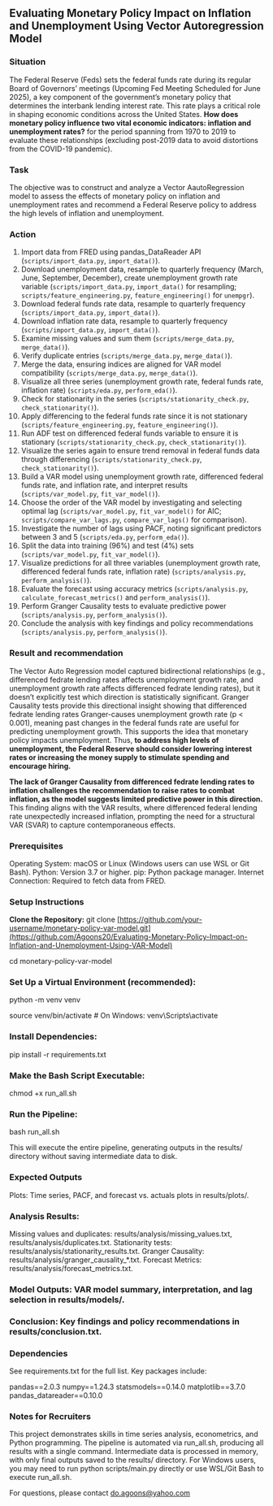 ## Evaluating Monetary Policy Impact on Inflation and Unemployment Using Vector Autoregression Model

### Situation 

The Federal Reserve (Feds) sets the federal funds rate during its regular Board of Governors’ meetings (Upcoming Fed Meeting Scheduled for June 2025), a key component of the government’s monetary policy that determines the interbank lending interest rate. This rate plays a critical role in shaping economic conditions across the United States. **How does monetary policy influence two vital economic indicators: inflation and unemployment rates?** for the period spanning from 1970 to 2019 to evaluate these relationships (excluding post-2019 data to avoid distortions from the COVID-19 pandemic). 


### Task
The objective was to construct and analyze a Vector AautoRegression model to assess the effects of monetary policy on inflation and unemployment rates and recommend a Federal Reserve policy to address the high levels of inflation and unemployment. 


### Action 
1. Import data from FRED using pandas_DataReader API (`scripts/import_data.py`, `import_data()`).  
2. Download unemployment data, resample to quarterly frequency (March, June, September, December), create unemployment growth rate variable (`scripts/import_data.py`, `import_data()` for resampling; `scripts/feature_engineering.py`, `feature_engineering()` for `unempgr`).  
3. Download federal funds rate data, resample to quarterly frequency (`scripts/import_data.py`, `import_data()`).  
4. Download inflation rate data, resample to quarterly frequency (`scripts/import_data.py`, `import_data()`).  
5. Examine missing values and sum them (`scripts/merge_data.py`, `merge_data()`).  
6. Verify duplicate entries (`scripts/merge_data.py`, `merge_data()`).  
7. Merge the data, ensuring indices are aligned for VAR model compatibility (`scripts/merge_data.py`, `merge_data()`).  
8. Visualize all three series (unemployment growth rate, federal funds rate, inflation rate) (`scripts/eda.py`, `perform_eda()`).  
9. Check for stationarity in the series (`scripts/stationarity_check.py`, `check_stationarity()`).  
10. Apply differencing to the federal funds rate since it is not stationary (`scripts/feature_engineering.py`, `feature_engineering()`).  
11. Run ADF test on differenced federal funds variable to ensure it is stationary (`scripts/stationarity_check.py`, `check_stationarity()`).  
12. Visualize the series again to ensure trend removal in federal funds data through differencing (`scripts/stationarity_check.py`, `check_stationarity()`).  
13. Build a VAR model using unemployment growth rate, differenced federal funds rate, and inflation rate, and interpret results (`scripts/var_model.py`, `fit_var_model()`).  
14. Choose the order of the VAR model by investigating and selecting optimal lag (`scripts/var_model.py`, `fit_var_model()` for AIC; `scripts/compare_var_lags.py`, `compare_var_lags()` for comparison).  
15. Investigate the number of lags using PACF, noting significant predictors between 3 and 5 (`scripts/eda.py`, `perform_eda()`).  
16. Split the data into training (96%) and test (4%) sets (`scripts/var_model.py`, `fit_var_model()`).  
17. Visualize predictions for all three variables (unemployment growth rate, differenced federal funds rate, inflation rate) (`scripts/analysis.py`, `perform_analysis()`).  
18. Evaluate the forecast using accuracy metrics (`scripts/analysis.py`, `calculate_forecast_metrics()` and `perform_analysis()`).  
19. Perform Granger Causality tests to evaluate predictive power (`scripts/analysis.py`, `perform_analysis()`).  
20. Conclude the analysis with key findings and policy recommendations (`scripts/analysis.py`, `perform_analysis()`).


### Result and recommendation 
The Vector Auto Regression model captured bidirectional relationships (e.g., differenced fedrate lending rates affects unemployment growth rate, and unemployment growth rate affects differenced fedrate lending rates), but it doesn’t explicitly test which direction is statistically significant. Granger Causality tests provide this directional insight showing that differenced fedrate lending rates Granger-causes unemployment growth rate (p < 0.001), meaning past changes in the federal funds rate are useful for predicting unemployment growth. This supports the idea that monetary policy impacts unemployment. Thus, **to address high levels of unemployment, the Federal Reserve should consider lowering interest rates or increasing the money supply to stimulate spending and encourage hiring.** 

**The lack of Granger Causality from differenced fedrate lending rates to inflation challenges the recommendation to raise rates to combat inflation, as the model suggests limited predictive power in this direction.** This finding aligns with the VAR results, where differenced federal lending rate unexpectedly increased inflation, prompting the need for a structural VAR (SVAR) to capture contemporaneous effects.



### Prerequisites

Operating System: macOS or Linux (Windows users can use WSL or Git Bash).
Python: Version 3.7 or higher.
pip: Python package manager.
Internet Connection: Required to fetch data from FRED.

### Setup Instructions

**Clone the Repository:**
git clone 
[https://github.com/your-username/monetary-policy-var-model.git](https://github.com/Agoons20/Evaluating-Monetary-Policy-Impact-on-Inflation-and-Unemployment-Using-VAR-Model)

cd monetary-policy-var-model


### Set Up a Virtual Environment (recommended):
python -m venv venv

source venv/bin/activate  # On Windows: venv\Scripts\activate


### Install Dependencies:
pip install -r requirements.txt


### Make the Bash Script Executable:
chmod +x run_all.sh


### Run the Pipeline:
bash run_all.sh

This will execute the entire pipeline, generating outputs in the results/ directory without saving intermediate data to disk.


### Expected Outputs

Plots: Time series, PACF, and forecast vs. actuals plots in results/plots/.

### Analysis Results:
Missing values and duplicates: results/analysis/missing_values.txt, results/analysis/duplicates.txt.
Stationarity tests: results/analysis/stationarity_results.txt.
Granger Causality: results/analysis/granger_causality_*.txt.
Forecast Metrics: results/analysis/forecast_metrics.txt.


### Model Outputs: VAR model summary, interpretation, and lag selection in results/models/.

### Conclusion: Key findings and policy recommendations in results/conclusion.txt.

### Dependencies
See requirements.txt for the full list. Key packages include:

pandas==2.0.3
numpy==1.24.3
statsmodels==0.14.0
matplotlib==3.7.0
pandas_datareader==0.10.0

### Notes for Recruiters

This project demonstrates skills in time series analysis, econometrics, and Python programming.
The pipeline is automated via run_all.sh, producing all results with a single command.
Intermediate data is processed in memory, with only final outputs saved to the results/ directory.
For Windows users, you may need to run python scripts/main.py directly or use WSL/Git Bash to execute run_all.sh.

For questions, please contact do.agoons@yahoo.com 
